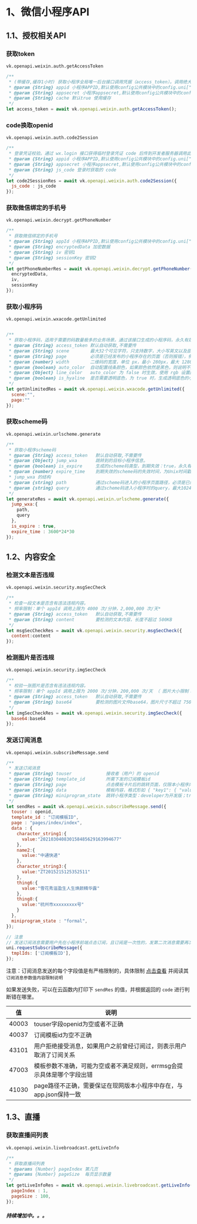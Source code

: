 # 1、微信小程序API
 
## 1.1、授权相关API

### 获取token 
`vk.openapi.weixin.auth.getAccessToken` 
```js
/**
 * (带缓存,缓存1小时) 获取小程序全局唯一后台接口调用凭据（access_token）。调用绝大多数后台接口时都需使用 access_token，开发者需要进行妥善保存。
 * @param {String} appid 小程序APPID,默认使用config公共模块中的config.uni["mp-weixin"].oauth.weixin.appid
 * @param {String} appsecret 小程序appsecret,默认使用config公共模块中的config.uni["mp-weixin"].oauth.weixin.appsecret
 * @param {String} cache 默认true 使用缓存
 */
let access_token = await vk.openapi.weixin.auth.getAccessToken();

```

### code换取openid 
`vk.openapi.weixin.auth.code2Session`
```js
/**
 * 登录凭证校验。通过 wx.login 接口获得临时登录凭证 code 后传到开发者服务器调用此接口完成登录流程。
 * @param {String} appid 小程序APPID,默认使用config公共模块中的config.uni["mp-weixin"].oauth.weixin.appid
 * @param {String} appsecret 小程序appsecret,默认使用config公共模块中的config.uni["mp-weixin"].oauth.weixin.appsecret
 * @param {String} js_code 登录时获取的 code
 */
let code2SessionRes = await vk.openapi.weixin.auth.code2Session({
  js_code : js_code
});
```
### 获取微信绑定的手机号
`vk.openapi.weixin.decrypt.getPhoneNumber`
```js
/**
 * 获取微信绑定的手机号
 * @param {String} appId 小程序APPID,默认使用config公共模块中的config.uni["mp-weixin"].oauth.weixin.appid
 * @param {String} encryptedData 加密数据
 * @param {String} iv 密钥1
 * @param {String} sessionKey 密钥2
 */
let getPhoneNumberRes = await vk.openapi.weixin.decrypt.getPhoneNumber({
  encryptedData,
  iv,
  sessionKey
});

```

### 获取小程序码
`vk.openapi.weixin.wxacode.getUnlimited`
```js

/**
 * 获取小程序码，适用于需要的码数量极多的业务场景。通过该接口生成的小程序码，永久有效，数量暂无限制。 更多用法详见 获取二维码。
 * @param {String} access_token 默认自动获取,不需要传
 * @param {String} scene        最大32个可见字符，只支持数字，大小写英文以及部分特殊字符：!#$&'()*+,/:;=?@-._~，其它字符请自行编码为合法字符（因不支持%，中文无法使用 urlencode 处理，请使用其他编码方式）
 * @param {String} page         必须是已经发布的小程序存在的页面（否则报错），例如 pages/index/index, 根路径前不要填加 /,不能携带参数（参数请放在scene字段里），如果不填写这个字段，默认跳主页面
 * @param {number} width        二维码的宽度，单位 px，最小 280px，最大 1280px
 * @param {boolean} auto_color  自动配置线条颜色，如果颜色依然是黑色，则说明不建议配置主色调，默认 false
 * @param {Object} line_color   auto_color 为 false 时生效，使用 rgb 设置颜色 例如 {"r":0,"g":0,"b":0} 十进制表示
 * @param {boolean} is_hyaline  是否需要透明底色，为 true 时，生成透明底色的小程序 默认false
 */
let getUnlimitedRes = await vk.openapi.weixin.wxacode.getUnlimited({
  scene:"",
  page:""
});

```

### 获取scheme码
`vk.openapi.weixin.urlscheme.generate`
```js
/**
 * 获取小程序scheme码
 * @param {String} access_token   默认自动获取,不需要传
 * @param {Object} jump_wxa       跳转到的目标小程序信息。
 * @param {boolean} is_expire     生成的scheme码类型，到期失效：true，永久有效：false。
 * @param {number} expire_time    到期失效的scheme码的失效时间，为Unix时间戳。生成的到期失效scheme码在该时间前有效。最长有效期为1年。生成到期失效的scheme时必填。
 * jump_wxa 的结构
 * @param {string} path           通过scheme码进入的小程序页面路径，必须是已经发布的小程序存在的页面，不可携带query。path为空时会跳转小程序主页。
 * @param {string} query          通过scheme码进入小程序时的query，最大1024个字符，只支持数字，大小写英文以及部分特殊字符：!#$&'()*+,/:;=?@-._~
 */
let generateRes = await vk.openapi.weixin.urlscheme.generate({
  jump_wxa:{
    path,
    query
  },
  is_expire : true,
  expire_time : 3600*24*30
});

```

## 1.2、内容安全
### 检测文本是否违规
`vk.openapi.weixin.security.msgSecCheck`
```js
/**
 * 检查一段文本是否含有违法违规内容。
 * 频率限制：单个 appId 调用上限为 4000 次/分钟，2,000,000 次/天*
 * @param {String} access_token   默认自动获取,不需要传
 * @param {String} content        要检测的文本内容，长度不超过 500KB
 */
let msgSecCheckRes = await vk.openapi.weixin.security.msgSecCheck({
  content:content
});

```
### 检测图片是否违规
`vk.openapi.weixin.security.imgSecCheck`
```js
/**
 * 校验一张图片是否含有违法违规内容。
 * 频率限制：单个 appId 调用上限为 2000 次/分钟，200,000 次/天 （ 图片大小限制：1M **）
 * @param {String} access_token   默认自动获取,不需要传
 * @param {String} base64         要检测的图片文件base64，图片尺寸不超过 750px x 1334px
 */
let imgSecCheckRes = await vk.openapi.weixin.security.imgSecCheck({
  base64:base64
});
```
### 发送订阅消息 
`vk.openapi.weixin.subscribeMessage.send`
```js
/**
 * 发送订阅消息
 * @param {String} touser             接收者（用户）的 openid
 * @param {String} template_id        所需下发的订阅模板id
 * @param {String} page               点击模板卡片后的跳转页面，仅限本小程序内的页面。支持带参数,（示例index?foo=bar）。该字段不填则模板无跳转。
 * @param {String} data               模板内容，格式形如 { "key1": { "value": any }, "key2": { "value": any } }
 * @param {String} miniprogram_state  跳转小程序类型：developer为开发版；trial为体验版；formal为正式版；默认为正式版
 */
let sendRes = await vk.openapi.weixin.subscribeMessage.send({
  touser : openid,
  template_id : "订阅模板ID",
  page : "pages/index/index",
  data : {
    character_string1:{
      value:"202103040830158485629163994677"
    },
    name2:{
      value:"中通快递"
    },
    character_string3:{
      value:"ZT2015215125352511"
    },
    thing6:{
      value:"雪花秀滋盈生人生焕颜精华露"
    },
    thing8:{
      value:"杭州市xxxxxxxxx号"
    }
  },
  miniprogram_state : "formal",
});

// 注意
// 发送订阅消息需要用户先在小程序前端点击订阅，且订阅是一次性的，发第二次消息需要再次订阅。
uni.requestSubscribeMessage({
  tmplIds: ['订阅模板ID'],
});
```

注意：订阅消息发送的每个字段值是有严格限制的，具体限制 [点击查看](https://developers.weixin.qq.com/miniprogram/dev/api-backend/open-api/subscribe-message/subscribeMessage.send.html)
并阅读其 `订阅消息参数值内容限制说明`

如果发送失败，可以在云函数内打印下 `sendRes` 的值，并根据返回的 `code` 进行判断错在哪里。


| 值   | 说明                                    |
|------- |---------------------------------------|
| 40003  |   touser字段openid为空或者不正确    | 
| 40037  |   订阅模板id为空不正确    |
| 43101  |   用户拒绝接受消息，如果用户之前曾经订阅过，则表示用户取消了订阅关系    |
| 47003  |   模板参数不准确，可能为空或者不满足规则，errmsg会提示具体是哪个字段出错	    |
| 41030  |   page路径不正确，需要保证在现网版本小程序中存在，与app.json保持一致    |


## 1.3、直播

### 获取直播间列表 
`vk.openapi.weixin.livebroadcast.getLiveInfo`
```js
/**
 * 获取直播间列表
 * @params {Number} pageIndex 第几页
 * @params {Number} pageSize  每页显示数量
 */
let getLiveInfoRes = await vk.openapi.weixin.livebroadcast.getLiveInfo({
  pageIndex : 1,
  pageSize : 100,
});
```

##### 持续增加中。。。